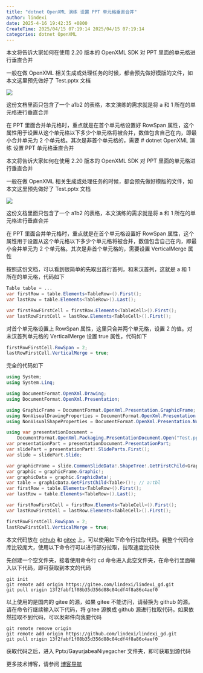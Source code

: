 ```yaml
---
title: "dotnet OpenXML 演练 设置 PPT 单元格垂直合并"
author: lindexi
date: 2025-4-16 19:42:35 +0800
CreateTime: 2025/04/15 07:19:14 2025/04/15 07:19:14
categories: dotnet OpenXML
---
```


本文将告诉大家如何在使用 2.20 版本的 OpenXML SDK 对 PPT 里面的单元格进行垂直合并

<!--more-->


<!-- CreateTime:2025/04/15 07:19:14 -->
<!-- 发布 -->
<!-- 博客 -->

一般在做 OpenXML 相关生成或处理任务的时候，都会预先做好模版的文件，如本文这里预先做好了 Test.pptx 文档

<!-- ![](image/dotnet OpenXML 演练 设置 PPT 单元格垂直合并/dotnet OpenXML 演练 设置 PPT 单元格垂直合并0.png) -->
![](http://cdn.lindexi.site/lindexi%2F20254161938171020.jpg)

这份文档里面只包含了一个 a1b2 的表格，本文演练的需求就是将 a 和 1 所在的单元格进行垂直合并

在 PPT 里面合并单元格时，重点就是在首个单元格设置好 RowSpan 属性，这个属性用于设置从这个单元格以下多少个单元格将被合并，数值包含自己在内，即最小合并单元为 2 个单元格。其次是非首个单元格的，需要 # dotnet OpenXML 演练 设置 PPT 单元格垂直合并

本文将告诉大家如何在使用 2.20 版本的 OpenXML SDK 对 PPT 里面的单元格进行垂直合并

<!--more-->
<!-- CreateTime:2025/04/15 07:19:14 -->
<!-- 发布 -->
<!-- 博客 -->

一般在做 OpenXML 相关生成或处理任务的时候，都会预先做好模版的文件，如本文这里预先做好了 Test.pptx 文档

<!-- ![](image/dotnet OpenXML 演练 设置 PPT 单元格垂直合并/dotnet OpenXML 演练 设置 PPT 单元格垂直合并0.png) -->
![](http://cdn.lindexi.site/lindexi%2F20254161938171020.jpg)

这份文档里面只包含了一个 a1b2 的表格，本文演练的需求就是将 a 和 1 所在的单元格进行垂直合并

在 PPT 里面合并单元格时，重点就是在首个单元格设置好 RowSpan 属性，这个属性用于设置从这个单元格以下多少个单元格将被合并，数值包含自己在内，即最小合并单元为 2 个单元格。其次是非首个单元格的，需要设置 VerticalMerge 属性

按照这份文档，可以看到很简单的先取出首行首列，和末汉首列，这就是 a 和 1 所在的单元格，代码如下

```csharp
Table table = ...
var firstRow = table.Elements<TableRow>().First();
var lastRow = table.Elements<TableRow>().Last();

var firstRowFirstCell = firstRow.Elements<TableCell>().First();
var lastRowFirstCell = lastRow.Elements<TableCell>().First();
```

对首个单元格设置上 RowSpan 属性，这里只合并两个单元格，设置 2 的值。对末汉首列单元格的 VerticalMerge 设置 true 属性，代码如下

```csharp
firstRowFirstCell.RowSpan = 2;
lastRowFirstCell.VerticalMerge = true;
```

完全的代码如下

```csharp
using System;
using System.Linq;

using DocumentFormat.OpenXml.Drawing;
using DocumentFormat.OpenXml.Presentation;

using GraphicFrame = DocumentFormat.OpenXml.Presentation.GraphicFrame;
using NonVisualDrawingProperties = DocumentFormat.OpenXml.Presentation.NonVisualDrawingProperties;
using NonVisualShapeProperties = DocumentFormat.OpenXml.Presentation.NonVisualShapeProperties;

using var presentationDocument =
    DocumentFormat.OpenXml.Packaging.PresentationDocument.Open("Test.pptx", true);
var presentationPart = presentationDocument.PresentationPart;
var slidePart = presentationPart!.SlideParts.First();
var slide = slidePart.Slide;

var graphicFrame = slide.CommonSlideData!.ShapeTree!.GetFirstChild<GraphicFrame>()!;
var graphic = graphicFrame.Graphic!;
var graphicData = graphic.GraphicData!;
var table = graphicData.GetFirstChild<Table>()!; // a:tbl
var firstRow = table.Elements<TableRow>().First();
var lastRow = table.Elements<TableRow>().Last();

var firstRowFirstCell = firstRow.Elements<TableCell>().First();
var lastRowFirstCell = lastRow.Elements<TableCell>().First();

firstRowFirstCell.RowSpan = 2;
lastRowFirstCell.VerticalMerge = true;
```

本文代码放在 [github](https://github.com/lindexi/lindexi_gd/tree/13f2fabf1f08b35d356d88c04cdf4f8a86c4aef0/Pptx/GayurjabeaNiyegacher) 和 [gitee](https://gitee.com/lindexi/lindexi_gd/blob/13f2fabf1f08b35d356d88c04cdf4f8a86c4aef0/Pptx/GayurjabeaNiyegacher) 上，可以使用如下命令行拉取代码。我整个代码仓库比较庞大，使用以下命令行可以进行部分拉取，拉取速度比较快

先创建一个空文件夹，接着使用命令行 cd 命令进入此空文件夹，在命令行里面输入以下代码，即可获取到本文的代码

```
git init
git remote add origin https://gitee.com/lindexi/lindexi_gd.git
git pull origin 13f2fabf1f08b35d356d88c04cdf4f8a86c4aef0
```

以上使用的是国内的 gitee 的源，如果 gitee 不能访问，请替换为 github 的源。请在命令行继续输入以下代码，将 gitee 源换成 github 源进行拉取代码。如果依然拉取不到代码，可以发邮件向我要代码

```
git remote remove origin
git remote add origin https://github.com/lindexi/lindexi_gd.git
git pull origin 13f2fabf1f08b35d356d88c04cdf4f8a86c4aef0
```

获取代码之后，进入 Pptx/GayurjabeaNiyegacher 文件夹，即可获取到源代码

更多技术博客，请参阅 [博客导航](https://blog.lindexi.com/post/%E5%8D%9A%E5%AE%A2%E5%AF%BC%E8%88%AA.html )

